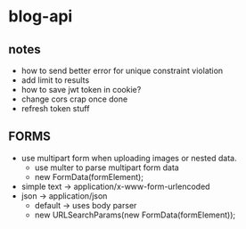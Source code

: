 # blog-api

## notes

- how to send better error for unique constraint violation
- add limit to results
- how to save jwt token in cookie?
- change cors crap once done
- refresh token stuff

## FORMS

- use multipart form when uploading images or nested data.
  - use multer to parse multipart form data
  - new FormData(formElement);
- simple text -> application/x-www-form-urlencoded
- json -> application/json
  - default -> uses body parser
  - new URLSearchParams(new FormData(formElement));
